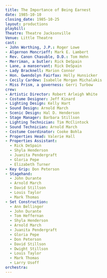 ```yaml
---
title: The Importance of Being Earnest
date: 1985-10-10
closing_date: 1985-10-25
layout: productions
playbill:
Theatre: Theatre Jacksonville
Venue: Little Theatre
cast:
- John Worthing, J.P.: Roger Lowe
- Algernon Moncrieff: Mark E. Lambert
- Rev. Canon Chasuble, D.D.: Tom Hehn
- Merriman, a butler: Rick DeSpain
- Lane, a manservant: Rick DeSpain
- Lady Bracknell: Marion Connor
- Hon. Gwendolyn Fairfax: Holly Hunsicker
- Cecily Cardew: Isabelle Morgan Michalakis
- Miss Prism, a governess: Gerri Turbow
crew:
- Artistic Director: Robert Arleigh White
- Costume Designer: Jeff Kinard
- Lighting Design: Kelly Hart
- Sound Design: Arnold March
- Scenic Design: Hal D. Henderson
- Stage Manager: Barbara Stillson
- Lighting Technician: Tim McClintock
- Sound Technician: Arnold March
- Costume Coordinator: Cooke Bohla
- Properties Head: Valerie Hall
- Properties Assistant:
  - Rick DeSpain
  - Shyla Henderson
  - Juanita Pendergraft
  - Gloria Pepe
  - Elizabeth Turner
- Key Grip: Don Peterson
- Stagehand:
  - John Durante
  - Arnold March
  - David Stillson
  - Louis Taylor
  - Mark Thomas
- Set Construction:
  - Ann Bellinger
  - John Durante
  - Tom Heffernan
  - Shyla Henderson
  - Arnold March
  - Juanita Pendergraft
  - Gloria Pepe
  - Don Peterson
  - David Stillson
  - Dwight Stillson
  - Louis Taylor
  - Mark Thomas
  - Larry Usoff
orchestra:
---
```


